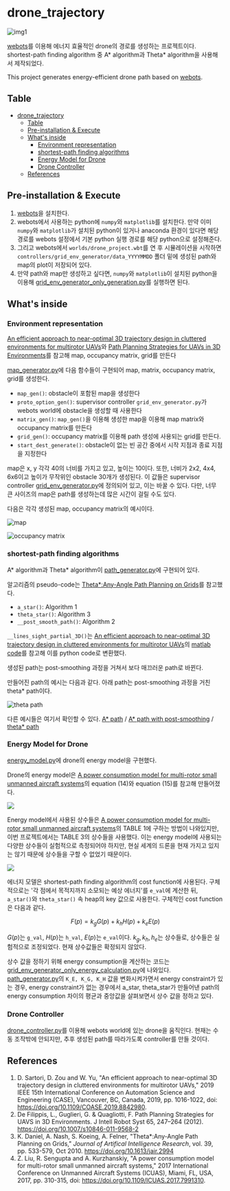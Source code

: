 # drone_trajectory

![img1](/image/thumbnail.png)

[webots](https://cyberbotics.com/)를 이용해 에너지 효율적인 drone의 경로를 생성하는 프로젝트이다. shortest-path finding algorithm 중 A* algorithm과 Theta* algorithm을 사용해서 제작되었다.

This project generates energy-efficient drone path based on [webots](https://cyberbotics.com/).

## Table

- [drone\_trajectory](#drone_trajectory)
  - [Table](#table)
  - [Pre-installation \& Execute](#pre-installation--execute)
  - [What's inside](#whats-inside)
    - [Environment representation](#environment-representation)
    - [shortest-path finding algorithms](#shortest-path-finding-algorithms)
    - [Energy Model for Drone](#energy-model-for-drone)
    - [Drone Controller](#drone-controller)
  - [References](#references)

## Pre-installation & Execute

1. [webots](https://cyberbotics.com/)을 설치한다.
2.  webots에서 사용하는 python에 `numpy`와 `matplotlib`를 설치한다. 만약 이미 `numpy`와 `matplotlib`가 설치된 python이 있거나 anaconda 환경이 있다면 해당 경로를 webots 설정에서 기본 python 실행 경로를 해당 python으로 설정해준다.
3.  그리고 webots에서 `worlds/drone_project.wbt`를 연 후 시뮬레이션을 시작하면 `controllers/grid_env_generator/data_YYYYMMDD` 폴더 밑에 생성된 path와 map의 plot이 저장되어 있다.
4.  만약 path와 map만 생성하고 싶다면, `numpy`와 `matplotlib`이 설치된 python을 이용해 [grid_env_generator_only_generation.py](/controllers/grid_env_generator/grid_env_generator_only_generation.py)를 실행하면 된다.

## What's inside

### Environment representation

[An efficient approach to near-optimal 3D trajectory design in cluttered environments for multirotor UAVs](https://doi.org/10.1109/COASE.2019.8842980)와 [Path Planning Strategies for UAVs in 3D Environments](https://doi.org/10.1007/s10846-011-9568-2)를 참고해 map, occupancy matrix, grid를 만든다

[map_generator.py](/controllers/grid_env_generator/map_generator.py)에 다음 함수들이 구현되어 map, matrix, occupancy matrix, grid를 생성한다.

- `map_gen()`: obstacle이 포함된 map을 생성한다
- `proto_option_gen()`: supervisor controller `grid_env_generator.py`가 webots world에 obstacle을 생성할 때 사용한다
- `matrix_gen()`: `map_gen()`을 이용해 생성한 map을 이용해 map matrix와 occupancy matrix를 만든다
- `grid_gen()`: occupancy matrix를 이용해 path 생성에 사용되는 grid를 만든다.
- `start_dest_generate()`: obstacle이 없는 빈 공간 중에서 시작 지점과 종료 지점을 지정한다

map은 x, y 각각 40의 너비를 가지고 있고, 높이는 10이다. 또한, 너비가 2x2, 4x4, 6x6이고 높이가 무작위인 obstacle 30개가 생성된다. 이 값들은 supervisor controller [grid_env_generator.py](/controllers/grid_env_generator/grid_env_generator.py)에 정의되어 있고, 이는 바꿀 수 있다. 다만, 너무 큰 사이즈의 map은 path를 생성하는데 많은 시간이 걸릴 수도 있다.

다음은 각각 생성된 map, occupancy matrix의 예시이다.

![map](/image/plot_20240308_map.png)

![occupancy matrix](/image/plot_20240308_occupancy.png)

### shortest-path finding algorithms

A* algorithm과 Theta* algorithm이 [path_generator.py](/controllers/grid_env_generator/path_generator.py)에 구현되어 있다.

알고리즘의 pseudo-code는 [Theta*:Any-Angle Path Planning on Grids](https://doi.org/10.1613/jair.2994)를 참고했다.

  - `a_star()`: Algorithm 1
  - `theta_star()`: Algorithm 3
  - `__post_smooth_path()`: Algorithm 2

`__lines_sight_partial_3D()`는 [An efficient approach to near-optimal 3D trajectory design in cluttered environments for multirotor UAVs](https://doi.org/10.1109/COASE.2019.8842980)의 [matlab code](https://github.com/danielesartori/3D-grid-path-planning/blob/master/line_sight_partial_3D.m)를 참고해 이를 python code로 변환했다.

생성된 path는 post-smoothing 과정을 거쳐서 보다 매끄러운 path로 바뀐다.

만들어진 path의 예시는 다음과 같다. 아래 path는 post-smoothing 과정을 거친 theta* path이다.

![theta path](/image/plot_path_20240308_smooth_theta_star.png)

다른 예시들은 여기서 확인할 수 있다. [A* path](/image/plot_path_20240308_a_star.png) / [A* path with post-smoothing](/image/plot_path_20240308_smooth_a_star.png) / [theta* path](/image/plot_path_20240308_theta_star.png)

### Energy Model for Drone

[energy_model.py](/controllers/drone_controller/energy_model.py)에 drone의 energy model을 구현했다.

Drone의 energy model은 [A power consumption model for multi-rotor small unmanned aircraft systems](https://doi.org/10.1109/ICUAS.2017.7991310)의 equation (14)와 equation (15)를 참고해 만들어졌다.

![](/image/table1_eq_14_eq_15.png)

Energy model에서 사용된 상수들은 [A power consumption model for multi-rotor small unmanned aircraft systems](https://doi.org/10.1109/ICUAS.2017.7991310)의 TABLE 1에 구하는 방법이 나와있지만, 이번 프로젝트에서는 TABLE 3의 상수들을 사용했다. 이는 energy model에 사용되는 다양한 상수들이 실험적으로 측정되어야 하지만, 현실 세계의 드론을 현재 가지고 있지는 않기 때문에 상수들을 구할 수 없었기 때문이다.

![](/image/table3.png)

에너지 모델은 shortest-path finding algorithm의 cost function에 사용된다. 구체적으로는 '각 점에서 목적지까지 소모되는 예상 에너지'를 `e_val`에 계산한 뒤, `a_star()`와 `theta_star()` 속 heap의 key 값으로 사용한다. 구체적인 cost function은 다음과 같다.

$$F(p) = k_gG(p) + k_hH(p) + k_eE(p)$$

$G(p)$는 `g_val`, $H(p)$는 `h_val`, $E(p)$는 `e_val`이다. $k_g, k_h, h_e$는 상수들로, 상수들은 실험적으로 조정되었다. 현재 상수값들은 확정되지 않았다.

상수 값을 정하기 위해 energy consumption을 계산하는 코드는 [grid_env_generator_only_energy_calculation.py](/controllers/grid_env_generator/grid_env_generator_only_energy_calculation.py)에 나와있다. [path_generator.py](/controllers/grid_env_generator/path_generator.py)의 `K_E, K_G, K_H` 값을 변화시켜가면서 energy constraint가 있는 경우, energy constraint가 없는 경우에서 a_star, theta_star가 만들어낸 path의 energy consumption 차이의 평균과 중앙값을 살펴보면서 상수 값을 정하고 있다.

### Drone Controller

[drone_controller.py](/controllers/drone_controller/drone_controller.py)를 이용해 webots world에 있는 drone을 움직인다. 현재는 수동 조작밖에 안되지만, 추후 생성된 path를 따라가도록 controller를 만들 것이다.

## References

1. D. Sartori, D. Zou and W. Yu, "An efficient approach to near-optimal 3D trajectory design in cluttered environments for multirotor UAVs," 2019 IEEE 15th International Conference on Automation Science and Engineering (CASE), Vancouver, BC, Canada, 2019, pp. 1016-1022, doi: https://doi.org/10.1109/COASE.2019.8842980.
2. De Filippis, L., Guglieri, G. & Quagliotti, F. Path Planning Strategies for UAVS in 3D Environments. J Intell Robot Syst 65, 247–264 (2012). https://doi.org/10.1007/s10846-011-9568-2
3. K. Daniel, A. Nash, S. Koeing, A. Felner, "Theta*:Any-Angle Path Planning on Grids," *Journal of Artifical Intelligence Research*, vol. 39, pp. 533-579, Oct 2010. https://doi.org/10.1613/jair.2994
4. Z. Liu, R. Sengupta and A. Kurzhanskiy, "A power consumption model for multi-rotor small unmanned aircraft systems," 2017 International Conference on Unmanned Aircraft Systems (ICUAS), Miami, FL, USA, 2017, pp. 310-315, doi: https://doi.org/10.1109/ICUAS.2017.7991310.